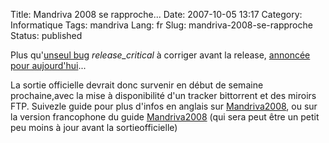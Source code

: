 Title: Mandriva 2008 se rapproche...
Date: 2007-10-05 13:17
Category: Informatique
Tags: mandriva
Lang: fr
Slug: mandriva-2008-se-rapproche
Status: published

Plus qu'[unseul bug](http://qa.mandriva.com/buglist.cgi?query_format=advanced&short_desc_type=allwordssubstr&short_desc=&product=Mandriva+Linux&version=Cooker&long_desc_type=substring&long_desc=&bug_file_loc_type=allwordssubstr&bug_file_loc=&status_whiteboard_type=allwordssubstr&status_whiteboard=&keywords_type=allwords&keywords=&bug_status=NEW&bug_status=ASSIGNED&bug_status=REOPENED&priority=release_critical&emailassigned_to1=1&emailtype1=substring&email1=&emailassigned_to2=1&emailreporter2=1&emailqa_contact2=1&emailcc2=1&emai) *release\_critical* à corriger avant la release, [annoncée pour aujourd'hui](http://wiki.mandriva.com/en/Releases/Mandriva/2008.0/Development)...

La sortie officielle devrait donc survenir en début de semaine prochaine,avec la mise à disponibilité d'un tracker bittorrent et des miroirs FTP. Suivezle guide pour plus d'infos en anglais sur [Mandriva2008](http://wiki.mandriva.com/en/Releases/Mandriva/2008.0), ou sur la version francophone du guide [Mandriva2008](http://wiki.mandriva.com/fr/Mandriva_Linux_2008) (qui sera peut être un petit peu moins à jour avant la sortieofficielle)

